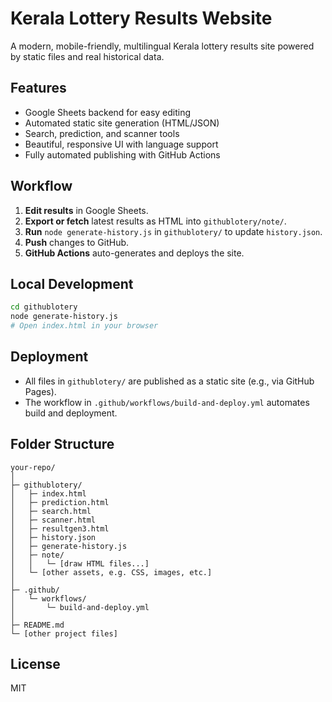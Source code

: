 # Kerala Lottery Results Website

A modern, mobile-friendly, multilingual Kerala lottery results site powered by static files and real historical data.

## Features

- Google Sheets backend for easy editing
- Automated static site generation (HTML/JSON)
- Search, prediction, and scanner tools
- Beautiful, responsive UI with language support
- Fully automated publishing with GitHub Actions

## Workflow

1. **Edit results** in Google Sheets.
2. **Export or fetch** latest results as HTML into `githublotery/note/`.
3. **Run** `node generate-history.js` in `githublotery/` to update `history.json`.
4. **Push** changes to GitHub.
5. **GitHub Actions** auto-generates and deploys the site.

## Local Development

```sh
cd githublotery
node generate-history.js
# Open index.html in your browser
```

## Deployment

- All files in `githublotery/` are published as a static site (e.g., via GitHub Pages).
- The workflow in `.github/workflows/build-and-deploy.yml` automates build and deployment.

## Folder Structure

```
your-repo/
│
├─ githublotery/
│   ├─ index.html
│   ├─ prediction.html
│   ├─ search.html
│   ├─ scanner.html
│   ├─ resultgen3.html
│   ├─ history.json
│   ├─ generate-history.js
│   ├─ note/
│   │   └─ [draw HTML files...]
│   └─ [other assets, e.g. CSS, images, etc.]
│
├─ .github/
│   └─ workflows/
│       └─ build-and-deploy.yml
│
├─ README.md
└─ [other project files]
```

## License

MIT 